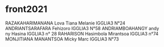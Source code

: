 # front2021

RAZAKAHARIMANANA Lova Tiana Melanie IGGLIA3 N°24
ANDRIANTSARAFARA Fehizoro IGGLIA3 N°58
ANDRIAMBOAHANGY andy ny Hasina IGGLIA3 n° 28
RAHARISON Hasimbola Mirantsoa IGGLIA3 n°74
MONJITIANA MANANTSOA Micky Marc IGGLIA3 N°73
